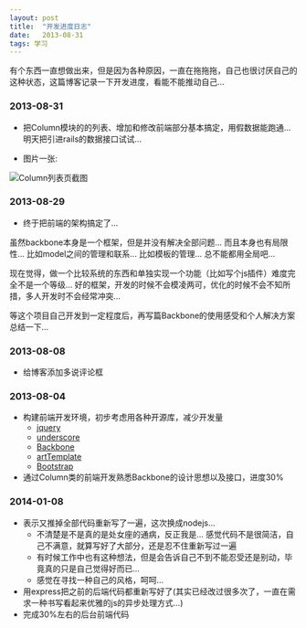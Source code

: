 ```yaml
---
layout: post
title:  "开发进度日志"
date:   2013-08-31
tags: 学习
---
```


有个东西一直想做出来，但是因为各种原因，一直在拖拖拖，自己也很讨厌自己的这种状态，这篇博客记录一下开发进度，看能不能推动自己…

### 2013-08-31
* 把Column模块的的列表、增加和修改前端部分基本搞定，用假数据能跑通… 明天把引进rails的数据接口试试…

* 图片一张:

![Column列表页截图](https://raw.github.com/huaxinjiayou/blog/gh-pages/image/column.png)

### 2013-08-29
* 终于把前端的架构搞定了…

虽然backbone本身是一个框架，但是并没有解决全部问题… 而且本身也有局限性… 比如model之间的管理和联系… 比如模板的管理… 总不能都用全局吧…

现在觉得，做一个比较系统的东西和单独实现一个功能（比如写个js插件）难度完全不是一个等级… 好的框架，开发的时候不会模凌两可，优化的时候不会不知所措，多人开发时不会经常冲突…

等这个项目自己开发到一定程度后，再写篇Backbone的使用感受和个人解决方案总结一下…

### 2013-08-08
* 给博客添加多说评论框

### 2013-08-04
* 构建前端开发环境，初步考虑用各种开源库，减少开发量
  * [jquery](https://github.com/jquery/jquery)
  * [underscore](https://github.com/jashkenas/underscore)
  * [Backbone](https://github.com/jashkenas/backbone)
  * [artTemplate](https://github.com/aui/artTemplate)
  * [Bootstrap](https://github.com/twbs/bootstrap)
* 通过Column类的前端开发熟悉Backbone的设计思想以及接口，进度30%

### 2014-01-08
* 表示又推掉全部代码重新写了一遍，这次换成nodejs…
  * 不清楚是不是真的是处女座的通病，反正我是… 感觉代码不是很简洁，自己不满意，就算写好了大部分，还是忍不住重新写过一遍
  * 有时候工作中也有这种想法，但是会告诉自己不到不能忍受还是别动，毕竟真的只是自己觉得好而已…
  * 感觉在寻找一种自己的风格，呵呵…
* 用express把之前的后端代码都重新写好了(其实已经改过很多次了，一直在需求一种书写看起来优雅的js的异步处理方式…)
* 完成30%左右的后台前端代码

